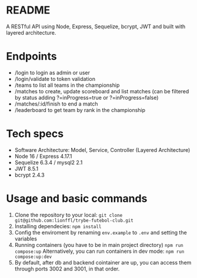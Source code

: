 # README
A RESTful API using Node, Express, Sequelize, bcrypt, JWT and built with layered architecture.

# Endpoints
* /login to login as admin or user
* /login/validate to token validation
* /teams to list all teams in the championship
* /matches to create, update scoreboard and list matches (can be filtered by status adding ?=inProgress=true or ?=inProgress=false)
* /matches/:id/finish to end a match
* /leaderboard to get team by rank in the championship


# Tech specs
* Software Architecture: Model, Service, Controller (Layered Architecture)
* Node 16 / Express 4.17.1
* Sequelize 6.3.4 / mysql2 2.1
* JWT 8.5.1
* bcrypt 2.4.3

# Usage and basic commands
1) Clone the repository to your local: 
`git clone git@github.com:lionffl/trybe-futebol-club.git`
2) Installing dependecies:
`npm install`
3) Config the enviroment by renaming `env.example` to `.env` and setting the variables
4) Running containers (you have to be in main project directory)
`npm run compose:up`
Alternatively, you can run containers in dev mode:
`npm run compose:up:dev`
5) By default, after db and backend cointainer are up, you can access them through ports 3002 and 3001, in that order.
